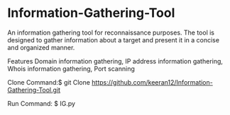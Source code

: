 # Information-Gathering-Tool

An information gathering tool for reconnaissance purposes. The tool is designed to gather information about a target and present it in a concise and organized manner.

Features
Domain information gathering,
IP address information gathering,
Whois information gathering,
Port scanning
 
 
   Clone Command:$ git Clone https://github.com/keeran12/Information-Gathering-Tool.git
   
   
   Run Command: $ IG.py 


